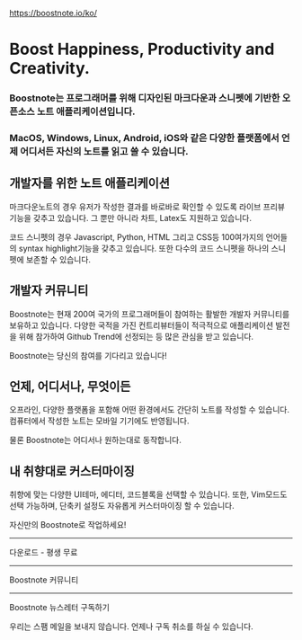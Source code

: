 https://boostnote.io/ko/

# Boost Happiness, Productivity and Creativity.

### Boostnote는 프로그래머를 위해 디자인된 마크다운과 스니펫에 기반한 오픈소스 노트 애플리케이션입니다.
### MacOS, Windows, Linux, Android, iOS와 같은 다양한 플랫폼에서 언제 어디서든 자신의 노트를 읽고 쓸 수 있습니다.


## 개발자를 위한 노트 애플리케이션

마크다운노트의 경우 유저가 작성한 결과를 바로바로 확인할 수 있도록 라이브 프리뷰 기능을 갖추고 있습니다. 그 뿐만 아니라 차트, Latex도 지원하고 있습니다.

코드 스니펫의 경우 Javascript, Python, HTML 그리고 CSS등 100여가지의 언어들의 syntax highlight기능을 갖추고 있습니다. 또한 다수의 코드 스니펫을 하나의 스니펫에 보존할 수 있습니다.


## 개발자 커뮤니티

Boostnote는 현재 200여 국가의 프로그래머들이 참여하는 활발한 개발자 커뮤니티를 보유하고 있습니다. 다양한 국적을 가진 컨트리뷰터들이 적극적으로 애플리케이션 발전을 위해 참가하여 Github Trend에 선정되는 등 많은 관심을 받고 있습니다.

Boostnote는 당신의 참여를 기다리고 있습니다!


## 언제, 어디서나, 무엇이든

오프라인, 다양한 플랫폼을 포함해 어떤 환경에서도 간단히 노트를 작성할 수 있습니다. 컴퓨터에서 작성한 노트는 모바일 기기에도 반영됩니다.

물론 Boostnote는 어디서나 원하는대로 동작합니다.


## 내 취향대로 커스터마이징

취향에 맞는 다양한 UI테마, 에디터, 코드블록을 선택할 수 있습니다. 또한, Vim모드도 선택 가능하며, 단축키 설정도 자유롭게 커스터마이징 할 수 있습니다.

자신만의 Boostnote로 작업하세요!


---

다운로드 - 평생 무료

---

Boostnote 커뮤니티

---

Boostnote 뉴스레터 구독하기

우리는 스팸 메일을 보내지 않습니다. 언제나 구독 취소를 하실 수 있습니다.
